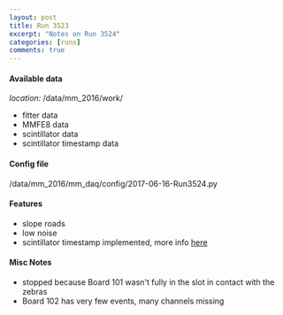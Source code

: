 ```yaml
---
layout: post
title: Run 3523
excerpt: "Notes on Run 3524"
categories: [runs]
comments: true
---
```


#### Available data

*location:* /data/mm_2016/work/

* fitter data
* MMFE8 data
* scintillator data
* scintillator timestamp data

#### Config file

/data/mm_2016/mm_daq/config/2017-06-16-Run3524.py

#### Features

* slope roads
* low noise
* scintillator timestamp implemented, more info [here](scint-tp)

#### Misc Notes

* stopped because Board 101 wasn't fully in the slot in contact with the zebras
* Board 102 has very few events, many channels missing